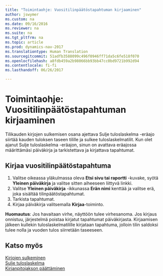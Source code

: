 ```yaml
---
title: "Toimintaohje: Vuositilinpäätöstapahtuman kirjaaminen"
author: jswymer
ms.custom: na
ms.date: 09/16/2016
ms.reviewer: na
ms.suite: na
ms.tgt_pltfrm: na
ms.topic: article
ms.prod: dynamics-nav-2017
ms.translationtype: Human Translation
ms.sourcegitcommit: 51adfb3588099c496f0946ff71da5c6fe518f070
ms.openlocfilehash: a8fdb459a2b98066bb93bb47cc0bd9721b992d94
ms.contentlocale: fi-fi
ms.lasthandoff: 06/26/2017

---
```

# <a name="how-to-post-year-end-closing-entry"></a>Toimintaohje: Vuositilinpäätöstapahtuman kirjaaminen
Tilikauden kirjojen sulkemisen osana ajettava Sulje tuloslaskelma -eräajo siirtää kauden tuloksen taseen tilille ja sulkee tuloslaskelmatilit. Kun olet ajanut Sulje tuloslaskelma -eräajon, sinun on avattava eräajossa määrittämäsi päiväkirja ja tarkistettava ja kirjattava tapahtumat.

## <a name="to-post-the-year-end-closing-entry"></a>Kirjaa vuositilinpäätöstapahtuma
1. Valitse oikeassa yläkulmassa oleva **Etsi sivu tai raportti** -kuvake, syötä **Yleinen päiväkirja** ja valitse sitten aiheeseen liittyvä linkki.
2. Valitse **Yleinen päiväkirja** -ikkunassa **Erän nimi** kenttää ja valitse erä, joka sisältää tilinpäätöstapahtumat.
3. Tarkista tapahtumat.
4. Kirjaa päiväkirja valitsemalla **Kirjaa**-toiminto.

**Huomautus**: Jos havaitaan virhe, näyttöön tulee virhesanoma. Jos kirjaus onnistuu, järjestelmä poistaa kirjatut tapahtumat päiväkirjasta. Kirjaamisen jälkeen kullekin tuloslaskelmatilille kirjataan tapahtuma, jolloin tilin saldoksi tulee nolla ja vuoden tulos siirretään taseeseen.

## <a name="see-also"></a>Katso myös
[Kirjojen sulkeminen](year-close-books.md)  
[Sulje tuloslaskelma](year-close-income-statement.md)  
[Kirjanpitojakson päättäminen](year-close-account-periods.md)  
